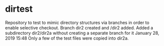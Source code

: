 # dirtest
Repository to test to mimic directory structures via branches in order to enable selective checkout.
Branch dir2 created and /dir2 added.
Added a subdirectory dir2/dir2a without creating a separate branch for it January 28, 2019  15:48
Only a few of the test files were copied into dir2a.



